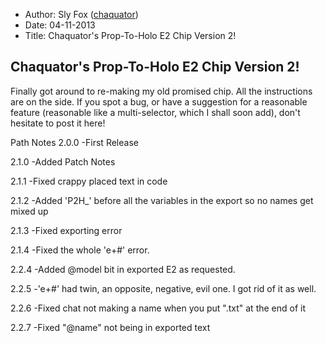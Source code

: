 - Author: Sly Fox ([chaquator](https://steamcommunity.com/profiles/76561198025785592))
- Date: 04-11-2013
- Title: Chaquator's Prop-To-Holo E2 Chip Version 2!

## Chaquator's Prop-To-Holo E2 Chip Version 2!

Finally got around to re-making my old promised chip. All the instructions are on the side. If you spot a bug, or have a suggestion for a reasonable feature (reasonable like a multi-selector, which I shall soon add), don't hesitate to post it here!

Path Notes
2.0.0
-First Release

2.1.0
-Added Patch Notes

2.1.1
-Fixed crappy placed text in code

2.1.2
-Added 'P2H_' before all the variables in the export so no names get mixed up

2.1.3
-Fixed exporting error

2.1.4
-Fixed the whole 'e+#' error.

2.2.4
-Added @model bit in exported E2 as requested.

2.2.5
-'e+#' had twin, an opposite, negative, evil one. I got rid of it as well.

2.2.6
-Fixed chat not making a name when you put ".txt" at the end of it

2.2.7
-Fixed "@name" not being in exported text
